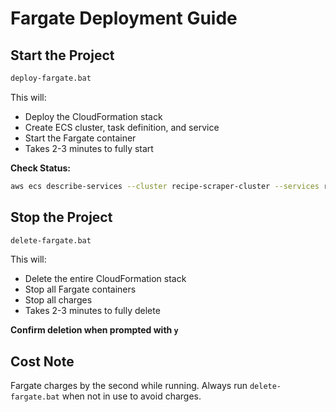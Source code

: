 # Fargate Deployment Guide

## Start the Project

```bash
deploy-fargate.bat
```

This will:
- Deploy the CloudFormation stack
- Create ECS cluster, task definition, and service
- Start the Fargate container
- Takes 2-3 minutes to fully start

**Check Status:**
```bash
aws ecs describe-services --cluster recipe-scraper-cluster --services recipe-scraper-service
```

## Stop the Project

```bash
delete-fargate.bat
```

This will:
- Delete the entire CloudFormation stack
- Stop all Fargate containers
- Stop all charges
- Takes 2-3 minutes to fully delete

**Confirm deletion when prompted with `y`**

## Cost Note

Fargate charges by the second while running. Always run `delete-fargate.bat` when not in use to avoid charges.
